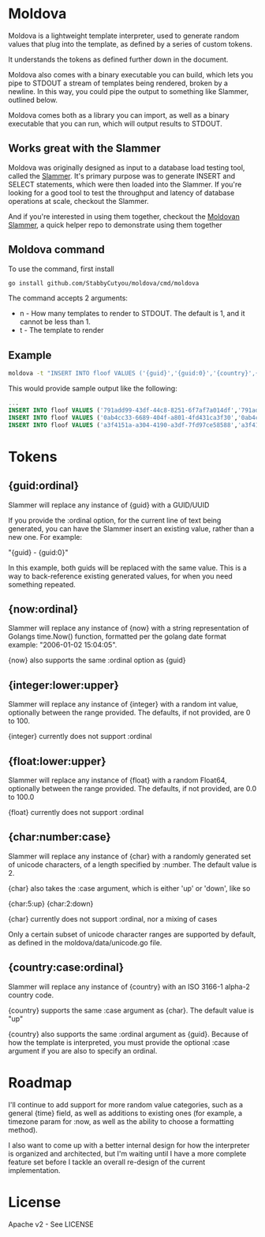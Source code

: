 # Moldova
Moldova is a lightweight template interpreter, used to generate random values that plug into the template, as defined by a series of custom tokens.

It understands the tokens as defined further down in the document.

Moldova also comes with a binary executable you can build, which lets you pipe to STDOUT a stream of templates being rendered, broken by a newline. In this way, you could pipe the output to something like Slammer, outlined below.

Moldova comes both as a library you can import, as well as a binary executable that you
can run, which will output results to STDOUT.

## Works great with the Slammer

Moldova was originally designed as input to a database load testing tool, called the [Slammer](https://github.com/StabbyCutyou/slammer). It's primary purpose was to
generate INSERT and SELECT statements, which were then loaded into the Slammer. If you're looking for a good tool to
test the throughput and latency of database operations at scale, checkout the Slammer.

And if you're interested in using them together, checkout the [Moldovan Slammer](http://github.com/StabbyCutyou/moldovan_slammer), a quick helper repo to
demonstrate using them together

## Moldova command

To use the command, first install

```bash
go install github.com/StabbyCutyou/moldova/cmd/moldova
```

The command accepts 2 arguments:

* n - How many templates to render to STDOUT. The default is 1, and it cannot be less than 1.
* t - The template to render

## Example

```bash
moldova -t "INSERT INTO floof VALUES ('{guid}','{guid:0}','{country}',{int:-2000:0},{int:100:1000},{float:-1000.0:-540.0},{int:1:40},'{now}','{now:0}','{country:up}',NULL,-3)" -n 100
```

This would provide sample output like the following:

```sql
...
INSERT INTO floof VALUES ('791add99-43df-44c8-8251-6f7af7a014df','791add99-43df-44c8-8251-6f7af7a014df','MU',-1540,392,-624.529332,39,'2016-01-24 23:42:49','2016-01-24 23:42:49','UN',NULL,-3)
INSERT INTO floof VALUES ('0ab4cc33-6689-404f-a801-4fd431ca3f30','0ab4cc33-6689-404f-a801-4fd431ca3f30','PL',-1707,112,-550.333145,1,'2016-01-24 23:42:49','2016-01-24 23:42:49','SS',NULL,-3)
INSERT INTO floof VALUES ('a3f4151a-a304-4190-a3df-7fd97ce58588','a3f4151a-a304-4190-a3df-7fd97ce58588','CM',-1755,569,-961.122173,25,'2016-01-24 23:42:49','2016-01-24 23:42:49','NE',NULL,-3)
```

# Tokens

## {guid:ordinal}

Slammer will replace any instance of {guid} with a GUID/UUID

If you provide the :ordinal option, for the current line of text being generated,
you can have the Slammer insert an existing value, rather than a new one. For
example:

"{guid} - {guid:0}"

In this example, both guids will be replaced with the same value. This is a way
to back-reference existing generated values, for when you need something repeated.

## {now:ordinal}

Slammer will replace any instance of {now} with a string representation of Golangs
time.Now() function, formatted per the golang date format example: "2006-01-02 15:04:05".

{now} also supports the same :ordinal option as {guid}

## {integer:lower:upper}

Slammer will replace any instance of {integer} with a random int value, optionally between the range provided. The defaults, if not provided, are 0 to 100.

{integer} currently does not support :ordinal

## {float:lower:upper}

Slammer will replace any instance of {float} with a random Float64, optionally between the range provided. The defaults, if not provided, are 0.0 to 100.0

{float} currently does not support :ordinal

## {char:number:case}

Slammer will replace any instance of {char} with a randomly generated set of unicode
characters, of a length specified by :number. The default value is 2.

{char} also takes the :case argument, which is either 'up' or 'down', like so

{char:5:up}
{char:2:down}

{char} currently does not support :ordinal, nor a mixing of cases

Only a certain subset of unicode character ranges are supported by default, as defined
in the moldova/data/unicode.go file.

## {country:case:ordinal}

Slammer will replace any instance of {country} with an ISO 3166-1 alpha-2 country code.

{country} supports the same :case argument as {char}. The default value is "up"

{country} also supports the same :ordinal argument as {guid}. Because of how the template is interpreted, you must provide the optional :case argument if you are also to specify an ordinal.

# Roadmap

I'll continue to add support for more random value categories, such as a general {time} field, as well as additions to existing ones (for example, a timezone param for :now, as well as the ability to choose a formatting method).

I also want to come up with a better internal design for how the interpreter is organized and architected, but I'm waiting until I have a more complete feature set before I tackle an overall re-design of the current implementation.

# License

Apache v2 - See LICENSE
